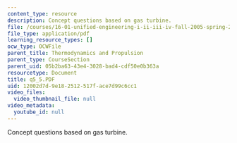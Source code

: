 ```yaml
---
content_type: resource
description: Concept questions based on gas turbine.
file: /courses/16-01-unified-engineering-i-ii-iii-iv-fall-2005-spring-2006/12002d7d9e182512517face7d99c6cc1_q5_5.PDF
file_type: application/pdf
learning_resource_types: []
ocw_type: OCWFile
parent_title: Thermodynamics and Propulsion
parent_type: CourseSection
parent_uid: 05b2ba63-43e4-3028-bad4-cdf50e0b363a
resourcetype: Document
title: q5_5.PDF
uid: 12002d7d-9e18-2512-517f-ace7d99c6cc1
video_files:
  video_thumbnail_file: null
video_metadata:
  youtube_id: null
---
```

Concept questions based on gas turbine.